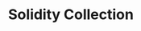 ---
title: "Solidity Collection"
permalink: /categories/solidity/
layout: category
author_profile: true
taxonomy: "Solidity"
---